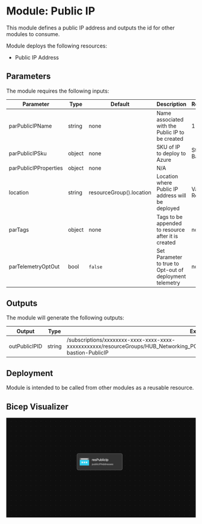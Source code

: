 # Module: Public IP

This module defines a public IP address and outputs the id for other modules to consume.  

Module deploys the following resources:

- Public IP Address

## Parameters

The module requires the following inputs:

 | Parameter             | Type   | Default                  | Description                                              | Requirement        | Example                         |
 | --------------------- | ------ | ------------------------ | -------------------------------------------------------- | ------------------ | ------------------------------- |
 | parPublicIPName       | string | none                     | Name associated with the Public IP to be created         | 1-80 char          | alz-bastion-PublicIP            |
 | parPublicIPSku        | object | none                     | SKU of IP to deploy to Azure                             | Standard or Basic  | Standard                        |
 | parPublicIPProperties | object | none                     | N/A                                                      |
 | location              | string | resourceGroup().location | Location where Public IP address will be deployed        | Valid Azure Region | eastus2                         |
 | parTags               | object | none                     | Tags to be appended to resource after it is created      | none               | {"Environment" : "Development"} |
 | parTelemetryOptOut    | bool   | `false`                    | Set Parameter to true to Opt-out of deployment telemetry | none               | `false`                         |

## Outputs

The module will generate the following outputs:

| Output        | Type   | Example                                                                                                                                                  |
| ------------- | ------ | -------------------------------------------------------------------------------------------------------------------------------------------------------- |
| outPublicIPID | string | /subscriptions/xxxxxxxx-xxxx-xxxx-xxxx-xxxxxxxxxxxx/resourceGroups/HUB_Networking_POC/providers/Microsoft.Network/publicIPAddresses/alz-bastion-PublicIP |

## Deployment

Module is intended to be called from other modules as a reusable resource.

## Bicep Visualizer

![Bicep Visualizer](media/bicepVisualizer.png "Bicep Visualizer")
